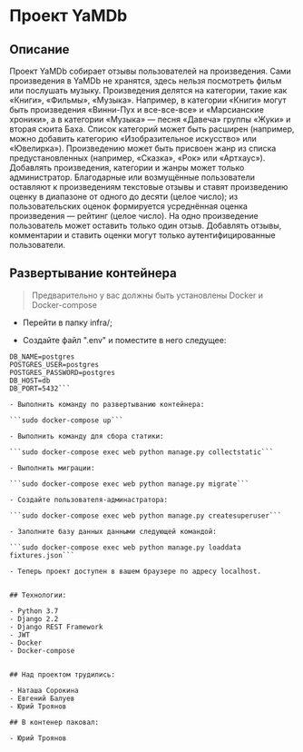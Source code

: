 # Проект YaMDb


## Описание

Проект YaMDb собирает отзывы пользователей на произведения. Сами произведения в YaMDb не хранятся, здесь нельзя посмотреть фильм или послушать музыку.
Произведения делятся на категории, такие как «Книги», «Фильмы», «Музыка». Например, в категории «Книги» могут быть произведения «Винни-Пух и все-все-все» и «Марсианские хроники», а в категории «Музыка» — песня «Давеча» группы «Жуки» и вторая сюита Баха. Список категорий может быть расширен (например, можно добавить категорию «Изобразительное искусство» или «Ювелирка»).
Произведению может быть присвоен жанр из списка предустановленных (например, «Сказка», «Рок» или «Артхаус»).
Добавлять произведения, категории и жанры может только администратор.
Благодарные или возмущённые пользователи оставляют к произведениям текстовые отзывы и ставят произведению оценку в диапазоне от одного до десяти (целое число); из пользовательских оценок формируется усреднённая оценка произведения — рейтинг (целое число). На одно произведение пользователь может оставить только один отзыв.
Добавлять отзывы, комментарии и ставить оценки могут только аутентифицированные пользователи.


## Развертывание контейнера

> Предварительно у вас должны быть установлены Docker и Docker-compose

- Перейти в папку infra/;

- Создайте файл ".env" и поместите в него следущее:

```DB_ENGINE=django.db.backends.postgresql
DB_NAME=postgres
POSTGRES_USER=postgres
POSTGRES_PASSWORD=postgres
DB_HOST=db
DB_PORT=5432```

- Выполнить команду по развертыванию контейнера:

```sudo docker-compose up```

- Выполнить команду для сбора статики:

```sudo docker-compose exec web python manage.py collectstatic```

- Выполнить миграции:

```sudo docker-compose exec web python manage.py migrate```

- Создайте пользователя-админастратора:

```sudo docker-compose exec web python manage.py createsuperuser```

- Заполните базу данных данными следующей командой:

```sudo docker-compose exec web python manage.py loaddata fixtures.json```

- Теперь проект доступен в вашем браузере по адресу localhost.


## Технологии:

- Python 3.7
- Django 2.2
- Django REST Framework
- JWT
- Docker
- Docker-compose


## Над проектом трудились:

- Наташа Сорокина
- Евгений Балуев
- Юрий Троянов

## В контенер паковал:

- Юрий Троянов

